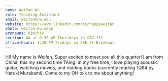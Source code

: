 ```yaml
---
name: Weifan Wu
role: Teaching Assistant
email: weifan@uw.edu
website: https://www.linkedin.com/in/happyweifan
photo: weifan-wu.webp
pronouns: him/his
section: AA at 9:30 AM Thursdays in SAV 131
office-hours: 1:30 PM Fridays in CSE 5F Breakout
---
```


Hi! My name is Weifan, Super excited to meet you all this quarter! I am from China, this my second time TAing. in my free time, I love playing acoustic guitar, watching movies, and reading books (currently reading 1Q84 by Haruki Murakami). Come to my OH talk to me about anything!
